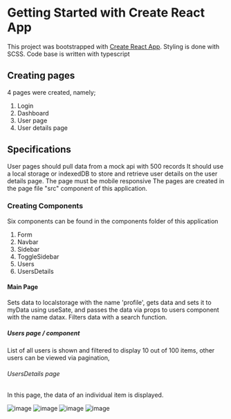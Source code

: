 # Getting Started with Create React App

This project was bootstrapped with [Create React App](https://github.com/oludammydy/create-react-app).
Styling is done with SCSS.
Code base is written with typescript

## Creating pages

4 pages were created, namely;
<ol>
  <li>Login</li> 
  <li>Dashboard</li> 
  <li>User page</li> 
  <li>User details page</li>
 </ol>
 
## Specifications

User pages should pull data from a mock api with 500 records
It should use a local storage or indexedDB to store and retrieve user details on the user details page.
The page must be mobile responsive
The pages are created in the page file "src" component of this application.

### Creating Components

Six components can be found in the components folder of this application

1. Form
2. Navbar
3. Sidebar
4. ToggleSidebar
5. Users
6. UsersDetails

#### Main Page

Sets data to localstorage with the name 'profile', gets data and sets it to myData using useSate, and passes the data via props to users component with the name datax.
Filters data with a search function.

##### Users page / component

List of all users is shown and filtered to display 10 out of 100 items, other users can be viewed via pagination,

###### UsersDetails page

In this page, the data of an individual item is displayed.

![image](https://user-images.githubusercontent.com/96773767/214201567-c2e30d66-fa09-4922-84bc-33418d28eeba.png)
![image](https://user-images.githubusercontent.com/96773767/214201642-5de55f98-e6ac-4f0f-85f8-1f0bee59c9ac.png)
![image](https://user-images.githubusercontent.com/96773767/214201684-d36f6195-32fd-44cf-894a-9216aad1b1ef.png)
![image](https://user-images.githubusercontent.com/96773767/214201739-6fa199c5-c365-4075-9d61-f8d0a668d3fc.png)
